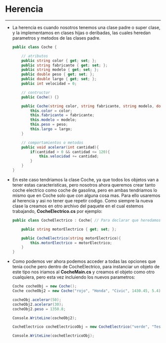 # Herencia
---

- La herencia es cuando nosotros tenemos una clase padre o super clase, y la implementamos en clases hijas o deribadas, las cuales heredan parametros y metodos de las clases padre.
    ```c#
    public class Coche {

        // atributos
        public string color { get; set; };
        public string fabricante { get; set; };
        public string modelo { get; set; };
        public double peso { get; set; };
        public double largo { get; set; };
        public int velocidad = 0;

        // contructor
        public Coche() {}

        public Coche(string color, string fabricante, string modelo, double peso, double largo){
            this.color = color;
            this.fabricante = fabricante;
            this.modelo = modelo;
            this.peso = peso;
            this.largo = largo;
        }

        // comportamientos o metodos
        public void acelerar(int cantidad){
            if(cantidad > 0 && cantidad <= 120){
                this.velocidad += cantidad;
            }
        }
    }
    ```

- En este caso tendriamos la clase Coche, ya que todos los objetos van a tener estas caracteristicas, pero nosotros ahora queremos crear tanto coche electrico como coche de gasolina, pero en ambas tendriamos lo mismo que en Coche solo que con alguna cosa mas. Para ello usaremos al herencia y asi no tener que repetir codigo. Como siempre la nueva clase la creamos en otro archivo del paquete en el cual estemos trabajando, **CocheElectrico.cs** por ejemplo:

    ```c#
    public class CocheElectrico : Coche{ // Para declarar que heredamos de otra clase usaremos la ntoacion : y el nombre de la clase Padre

        public string motorElectrico { get; set; };

        public CocheElectrico(string motorElectrico){
            this.motorElectrico = motorElectrico;
        }
    }
    ```

- Como podemos ver ahora podemos acceder a todas las opciones que tenia coche pero dentro de CocheElectrico, para instanciar un objeto de este tipo nos iriamos al **CocheMain.cs** y creamos el objeto como otro cualquiera, pero esta vez incluiendo los nuevos parametros:

    ```c#
    Coche cocheObj = new Coche();
    Coche cocheObj2 = new Coche("rojo", "Honda", "Civic", 1430.45, 5.4);

    cocheObj.acelerar(50);
    cocheObj2.acelerar(30);
    cocheObj2.peso = 1350.8;

    Console.WriteLine(cocheObj2);

    CocheElectrico cocheElectricoObj = new CocheElectrico("verde", "Tesla", "Model X", 1730.56, 7.4, "Bateria de Litio");

    Console.WriteLine(cocheElectricoObj);
    ```